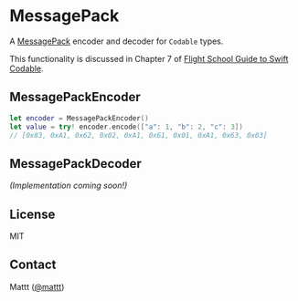 # MessagePack

A [MessagePack](https://msgpack.org/) encoder and decoder for `Codable` types.

This functionality is discussed in Chapter 7 of
[Flight School Guide to Swift Codable](https://gumroad.com/l/codable).

## MessagePackEncoder

```swift
let encoder = MessagePackEncoder()
let value = try! encoder.encode(["a": 1, "b": 2, "c": 3])
// [0x83, 0xA1, 0x62, 0x02, 0xA1, 0x61, 0x01, 0xA1, 0x63, 0x03]
```

## MessagePackDecoder

_(Implementation coming soon!)_

## License

MIT

## Contact

Mattt ([@mattt](https://twitter.com/mattt))
